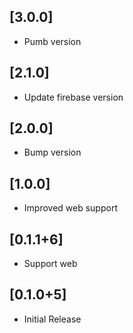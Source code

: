 ## [3.0.0]

* Pumb version

## [2.1.0]

* Update firebase version

## [2.0.0]

* Bump version

## [1.0.0]

* Improved web support

## [0.1.1+6]

* Support web
## [0.1.0+5]

* Initial Release